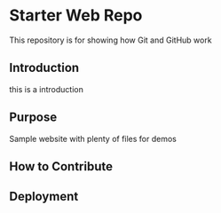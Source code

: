 # Starter Web Repo

This repository is for showing how Git and GitHub work

## Introduction

this is a introduction

## Purpose

Sample website with plenty of files for demos

## How to Contribute


## Deployment

